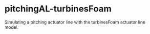 # pitchingAL-turbinesFoam
Simulating a pitching actuator line with the turbinesFoam actuator line model.
